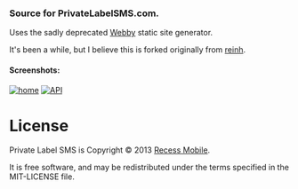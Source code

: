 ### Source for PrivateLabelSMS.com.

Uses the sadly deprecated [Webby](http://webby.rubyforge.org) static site generator.

It's been a while, but I believe this is forked originally from [reinh](https://github.com/reinh).

#### Screenshots:

[![home](http://dl.dropbox.com/u/225019/rm-app-screenshots/PLSMS/thumb_Private%20label%20mobile%20%28SMS%29%20marketing%20solution%2C%20by%20Holmes%20Mobile.png)](http://dl.dropbox.com/u/225019/rm-app-screenshots/PLSMS/Private%20label%20mobile%20%28SMS%29%20marketing%20solution%2C%20by%20Holmes%20Mobile.png)
[![API](http://dl.dropbox.com/u/225019/rm-app-screenshots/PLSMS/thumb_Recess%20Mobile%20%E2%80%94%20SMS%20API%20documentation.png)](http://dl.dropbox.com/u/225019/rm-app-screenshots/PLSMS/Recess%20Mobile%20%E2%80%94%20SMS%20API%20documentation.png)


License
=======

Private Label SMS is Copyright © 2013 [Recess Mobile](http://recess.im/).

It is free software, and may be redistributed under the terms specified in the MIT-LICENSE file.


